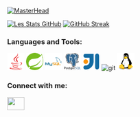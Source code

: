 [![MasterHead](https://user-images.githubusercontent.com/17828162/121788781-5daa2580-cbd0-11eb-9716-1ca59a8ea145.jpg)](https://github.com/tsironneau)

[![Les Stats GitHub](https://github-readme-stats.vercel.app/api?username=tsironneau&show_icons=true&theme=tokyonight)](https://github.com/anuraghazra/github-readme-stats)
[![GitHub Streak](http://github-readme-streak-stats.herokuapp.com?user=tsironneau&theme=tokyonight)](https://git.io/streak-stats)

 <!-- Skills -->
<h3 align="left">Languages and Tools:</h3>
<p align="left"> 
<img src="https://raw.githubusercontent.com/devicons/devicon/7a4ca8aa871d6dca81691e018d31eed89cb70a76/icons/java/java-plain.svg" alt="git" width="40" height="40"/>
<img src="https://raw.githubusercontent.com/devicons/devicon/7a4ca8aa871d6dca81691e018d31eed89cb70a76/icons/spring/spring-original.svg" alt="git" width="40" height="40"/>  
<img src="https://raw.githubusercontent.com/devicons/devicon/7a4ca8aa871d6dca81691e018d31eed89cb70a76/icons/mysql/mysql-original-wordmark.svg" alt="git" width="40" height="40"/>   
<img src="https://raw.githubusercontent.com/devicons/devicon/7a4ca8aa871d6dca81691e018d31eed89cb70a76/icons/postgresql/postgresql-original-wordmark.svg" alt="git" width="40" height="40"/>    
<img src="https://raw.githubusercontent.com/devicons/devicon/7a4ca8aa871d6dca81691e018d31eed89cb70a76/icons/intellij/intellij-original.svg" alt="git" width="40" height="40"/> 
<img src="https://www.vectorlogo.zone/logos/git-scm/git-scm-icon.svg" alt="git" width="40" height="40"/> 
<img src="https://raw.githubusercontent.com/devicons/devicon/7a4ca8aa871d6dca81691e018d31eed89cb70a76/icons/linux/linux-original.svg" alt="git" width="40" height="40"/>  
 </p>
 
 <!-- Social Network -->
<h3 align="left">Connect with me:</h3>
<p align="left">
<a href="https://www.linkedin.com/in/tanguy-sironneau/" target="blank"><img align="center" src="https://cdn.jsdelivr.net/npm/simple-icons@3.0.1/icons/linkedin.svg" alt="" height="30" width="40" /></a>
</p>

<!--
**tsironneau/tsironneau** is a ✨ _special_ ✨ repository because its `README.md` (this file) appears on your GitHub profile.

Here are some ideas to get you started:

- 🔭 I’m currently working on ...
- 🌱 I’m currently learning ...
- 👯 I’m looking to collaborate on ...
- 🤔 I’m looking for help with ...
- 💬 Ask me about ...
- 📫 How to reach me: ...
- 😄 Pronouns: ...
- ⚡ Fun fact: ...
-->
